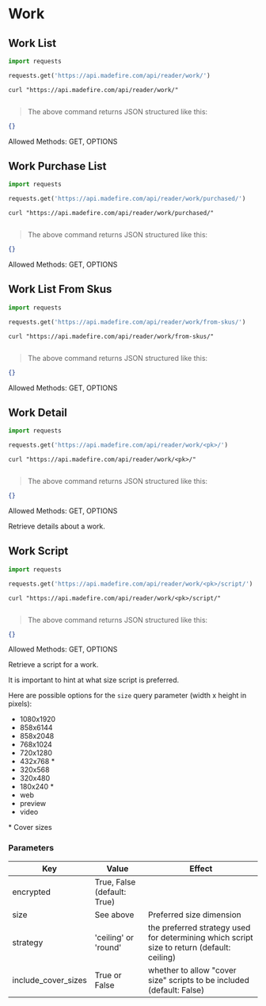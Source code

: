 # Work

## Work List

```python
import requests

requests.get('https://api.madefire.com/api/reader/work/')
```

```shell
curl "https://api.madefire.com/api/reader/work/"
```

```javascript
```

> The above command returns JSON structured like this:

```json
{}
```

Allowed Methods: GET, OPTIONS


## Work Purchase List

```python
import requests

requests.get('https://api.madefire.com/api/reader/work/purchased/')
```

```shell
curl "https://api.madefire.com/api/reader/work/purchased/"
```

```javascript
```

> The above command returns JSON structured like this:

```json
{}
```

Allowed Methods: GET, OPTIONS


## Work List From Skus

```python
import requests

requests.get('https://api.madefire.com/api/reader/work/from-skus/')
```

```shell
curl "https://api.madefire.com/api/reader/work/from-skus/"
```

```javascript
```

> The above command returns JSON structured like this:

```json
{}
```

Allowed Methods: GET, OPTIONS


## Work Detail

```python
import requests

requests.get('https://api.madefire.com/api/reader/work/<pk>/')
```

```shell
curl "https://api.madefire.com/api/reader/work/<pk>/"
```

```javascript
```

> The above command returns JSON structured like this:

```json
{}
```

Allowed Methods: GET, OPTIONS

Retrieve details about a work.
## Work Script

```python
import requests

requests.get('https://api.madefire.com/api/reader/work/<pk>/script/')
```

```shell
curl "https://api.madefire.com/api/reader/work/<pk>/script/"
```

```javascript
```

> The above command returns JSON structured like this:

```json
{}
```

Allowed Methods: GET, OPTIONS

Retrieve a script for a work.

It is important to hint at what size script is preferred.

Here are possible options for the `size` query parameter (width x height in pixels):

- 1080x1920
- 858x6144
- 858x2048
- 768x1024
- 720x1280
- 432x768 \*
- 320x568
- 320x480
- 180x240 \*
- web
- preview
- video

\* Cover sizes

### Parameters

Key | Value | Effect
--- | ---- | -----
encrypted | True, False (default: True) |
size | See above | Preferred size dimension
strategy | 'ceiling' or 'round' | the preferred strategy used for determining which script size to return (default: ceiling)
include_cover_sizes | True or False | whether to allow "cover size" scripts to be included (default: False)
